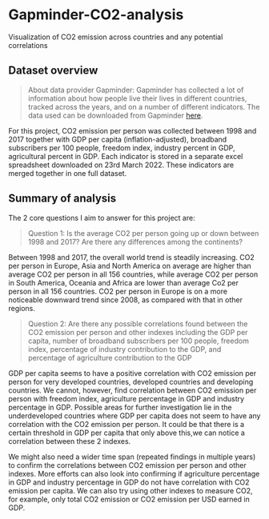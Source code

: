 # Gapminder-CO2-analysis
Visualization of CO2 emission across countries and any potential correlations

## Dataset overview

> About data provider Gapminder: Gapminder has collected a lot of information about how people live their lives in different countries, tracked across the years, and on a number of different indicators. The data used can be downloaded from Gapminder [here](https://www.gapminder.org/data/).


For this project, CO2 emission per person was collected between 1998 and 2017 together with GDP per capita (inflation-adjusted), broadband subscribers per 100 people, freedom index, industry percent in GDP, agricultural percent in GDP. Each indicator is stored in a separate excel spreadsheet downloaded on 23rd March 2022. These indicators are merged together in one full dataset.




## Summary of analysis

The 2 core questions I aim to answer for this project are:

> Question 1: Is the average CO2 per person going up or down between 1998 and 2017? Are there any differences among the continents?

Between 1998 and 2017, the overall world trend is steadily increasing. CO2 per person in Europe, Asia and North America on average are higher than average CO2 per person in all 156 countries, while average CO2 per person in South America, Oceania and Africa are lower than average Co2 per person in all 156 countries. CO2 per person in Europe is on a more noticeable downward trend since 2008, as compared with that in other regions.

> Question 2: Are there any possible correlations found between the CO2 emission per person and other indexes including the GDP per capita, number of broadband subscribers per 100 people, freedom index, percentage of industry contribution to the GDP, and percentage of agriculture contribution to the GDP

GDP per capita seems to have a positive correlation with CO2 emission per person for very developed countries, developed countries and developing countries. We cannot, however, find correlation between CO2 emission per person with freedom index, agriculture percentage in GDP and industry percentage in GDP. Possible areas for further investigation lie in the underdeveloped countries where GDP per capita does not seem to have any correlation with the CO2 emission per person. It could be that there is a certain threshold in GDP per capita that only above this,we can notice a correlation between these 2 indexes.

We might also need a wider time span (repeated findings in multiple years) to confirm the correlations between CO2 emission per person and other indexes. More efforts can also look into confirming if agriculture percentage in GDP and industry percentage in GDP do not have correlation with CO2 emission per capita. We can also try using other indexes to measure CO2, for example, only total CO2 emission or CO2 emission per USD earned in GDP.

